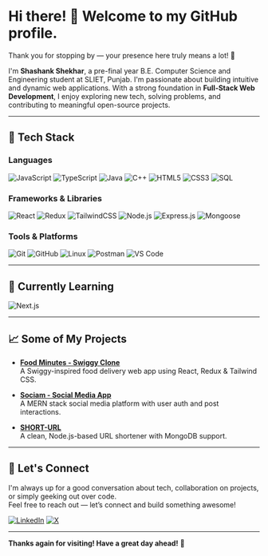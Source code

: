 # Hi there! 👋 Welcome to my GitHub profile.

Thank you for stopping by — your presence here truly means a lot! 🙌

I'm **Shashank Shekhar**, a pre-final year B.E. Computer Science and Engineering student at SLIET, Punjab. I'm passionate about building intuitive and dynamic web applications. With a strong foundation in **Full-Stack Web Development**, I enjoy exploring new tech, solving problems, and contributing to meaningful open-source projects.

---

## 🚀 Tech Stack

### Languages  
![JavaScript](https://img.shields.io/badge/-JavaScript-F7DF1E?style=flat&logo=javascript&logoColor=black)
![TypeScript](https://img.shields.io/badge/-TypeScript-3178C6?style=flat&logo=typescript&logoColor=white)
![Java](https://img.shields.io/badge/-Java-007396?style=flat&logo=java&logoColor=white)
![C++](https://img.shields.io/badge/-C++-00599C?style=flat&logo=c%2b%2b&logoColor=white)
![HTML5](https://img.shields.io/badge/-HTML5-E34F26?style=flat&logo=html5&logoColor=white)
![CSS3](https://img.shields.io/badge/-CSS3-1572B6?style=flat&logo=css3&logoColor=white)
![SQL](https://img.shields.io/badge/-SQL-4479A1?style=flat&logo=postgresql&logoColor=white)

### Frameworks & Libraries  
![React](https://img.shields.io/badge/-React-61DAFB?style=flat&logo=react&logoColor=black)
![Redux](https://img.shields.io/badge/-Redux-764ABC?style=flat&logo=redux&logoColor=white)
![TailwindCSS](https://img.shields.io/badge/-TailwindCSS-38B2AC?style=flat&logo=tailwind-css&logoColor=white)
![Node.js](https://img.shields.io/badge/-Node.js-339933?style=flat&logo=node.js&logoColor=white)
![Express.js](https://img.shields.io/badge/-Express.js-000000?style=flat&logo=express&logoColor=white)
![Mongoose](https://img.shields.io/badge/-Mongoose-800000?style=flat&logo=mongoose&logoColor=white)

### Tools & Platforms  
![Git](https://img.shields.io/badge/-Git-F05032?style=flat&logo=git&logoColor=white)
![GitHub](https://img.shields.io/badge/-GitHub-181717?style=flat&logo=github&logoColor=white)
![Linux](https://img.shields.io/badge/-Linux-FCC624?style=flat&logo=linux&logoColor=black)
![Postman](https://img.shields.io/badge/-Postman-FF6C37?style=flat&logo=postman&logoColor=white)
![VS Code](https://img.shields.io/badge/-VS%20Code-007ACC?style=flat&logo=visual-studio-code&logoColor=white)

---

## 🌱 Currently Learning

![Next.js](https://img.shields.io/badge/-Next.js-000000?style=flat&logo=next.js&logoColor=white)

---

## 📈 Some of My Projects

- **[Food Minutes - Swiggy Clone](https://github.com/shashankshekhar-11/Food-Minutes)**  
  A Swiggy-inspired food delivery web app using React, Redux & Tailwind CSS.

- **[Sociam - Social Media App](https://github.com/shashankshekhar-11/Sociam)**  
  A MERN stack social media platform with user auth and post interactions.

- **[SHORT-URL](https://github.com/shashankshekhar-11/SHORT-URL)**  
  A clean, Node.js-based URL shortener with MongoDB support.

---

## 🤝 Let's Connect

I'm always up for a good conversation about tech, collaboration on projects, or simply geeking out over code.  
Feel free to reach out — let’s connect and build something awesome!

[![LinkedIn](https://img.shields.io/badge/-LinkedIn-0077B5?style=flat&logo=linkedin&logoColor=white)](https://www.linkedin.com/in/shashankshekhar11/)
[![X](https://img.shields.io/badge/-X-000000?style=flat&logo=x&logoColor=white)]((https://x.com/shashank___11?t=Vu0E72XTXw8WjkyvCzLG_A&s=09))

---

**Thanks again for visiting! Have a great day ahead!** 🚀
